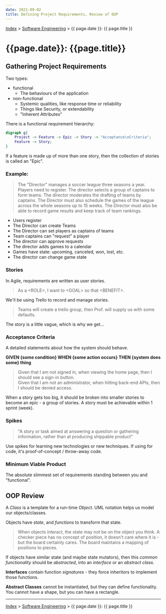 ```yaml
---
date: 2021-09-02
title: Defining Project Requirements, Review of OOP
---
```


[Index](../../../index.md) > [Software Engineering](./index.md) > {{ page.date }}: {{ page.title }}

# {{page.date}}: {{page.title}}

## Gathering Project Requirements

Two types:

- functional
    - The behaviours of the application
- non-functional
    - Systemic qualities, like response time or reliability
    - Things like Security, or extendability
    - "Inherent Attributes"

There is a functional requirement hierarchy:

```dot
digraph g{
    Project -> Feature -> Epic -> Story -> "Acceptance\nCriteria";
    Feature -> Story;
}
```

If a feature is made up of more than one story, then the collection of stories is called an "Epic".

### Example:

> The "Director" manages a soccer league three seasons a year. Players need to register. The director selects a group of captains to form teams. The director moderates the drafting of teams by captains. The Director must also schedule the games of the league across the whole seasons up to 15 weeks. The Director must also be able to record game results and keep track of team rankings.

- Users register
- The Director can create Teams
- The Director can set players as captains of teams
- Team captains can "request" a player
- The director can approve requests
- The director adds games to a calendar
- Games have state: upcoming, canceled, won, lost, etc.
- The director can change game state

### Stories

In Agile, requirements are written as user stories.

> As a \<ROLE>, I want to \<GOAL> so that \<BENEFIT>.

We'll be using Trello to record and manage stories.

> Teams will create a trello group, then Prof. will supply us with some defaults.

The story is a little vague, which is why we get...

### Acceptance Criteria

A detailed statements about how the system should behave.

**GIVEN {some condition} WHEN {some action occurs} THEN {system does some} thing**

> Given that I am not signed in, when viewing the home page, then I should see a sign-in button.  
> Given that I am not an administrator, when hitting back-end APIs, then I should be denied access.

When a story gets too big, it should be broken into smaller stories to become an epic - a group of stories. A story must be achievable within 1 sprint (week).

### Spikes

> "A story or task aimed at answering a question or gathering information, rather than at producing shippable product"

Use spikes for learning new technologies or new techniques. If using for code, it's proof-of-concept / throw-away code.

### Minimum Viable Product

The absolute slimmest set of requirements standing between you and "functional".

## OOP Review

A *Class* is a template for a run-time *Object*. UML notation helps us model our objects/classes.

Objects have *state*, and *functions* to transform that state.

> When objects interact, the state may not be on the object you think. A checker piece has no concept of position, it doesn't care where it is - but the board certainly cares. The board maintains a mapping of positions to pieces.

If objects have similar state (and maybe state mutators), then this *common functionality* should be *abstracted*, into an *interface* or an *abstract class*.

**Interfaces** contain function *signatures* - they force inheritors to implement those functions.

**Abstract Classes** cannot be instantiated, but they can define functionality. You cannot have a shape, but you can have a rectangle.

---

[Index](../../../index.md) > [Software Engineering](./index.md) > {{ page.date }}: {{ page.title }}
